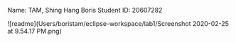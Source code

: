 Name: TAM, Shing Hang Boris
Student ID: 20607282

![readme](Users/boristam/eclipse-workspace/lab1/Screenshot 2020-02-25 at 9.54.17 PM.png)
